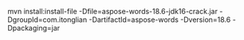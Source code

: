 mvn install:install-file -Dfile=aspose-words-18.6-jdk16-crack.jar -DgroupId=com.itonglian -DartifactId=aspose-words -Dversion=18.6 -Dpackaging=jar
